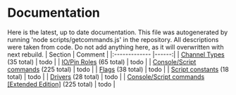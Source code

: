 # Documentation
Here is the latest, up to date documentation.
This file was autogenerated by running 'node scripts/getcommands.js' in the repository.
All descriptions were taken from code.
Do not add anything here, as it will overwritten with next rebuild.
| Section        | Comment        |
|:------------- |------:|
| [Channel Types](https://github.com/openshwprojects/OpenBK7231T_App/blob/main/docs/channelTypes.md) (35 total) | todo |
| [IO/Pin Roles](https://github.com/openshwprojects/OpenBK7231T_App/blob/main/docs/ioRoles.md) (65 total) | todo |
| [Console/Script commands](https://github.com/openshwprojects/OpenBK7231T_App/blob/main/docs/commands.md) (225 total) | todo |
| [Flags](https://github.com/openshwprojects/OpenBK7231T_App/blob/main/docs/flags.md) (38 total) | todo |
| [Script constants](https://github.com/openshwprojects/OpenBK7231T_App/blob/main/docs/constants.md) (18 total) | todo |
| [Drivers](https://github.com/openshwprojects/OpenBK7231T_App/blob/main/docs/drivers.md) (28 total) | todo |
| [Console/Script commands [Extended Edition]](https://github.com/openshwprojects/OpenBK7231T_App/blob/main/docs/commands-extended.md) (225 total) | todo |
